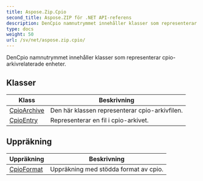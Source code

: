 ```yaml
---
title: Aspose.Zip.Cpio
second_title: Aspose.ZIP för .NET API-referens
description: DenCpio namnutrymmet innehåller klasser som representerar cpioarkivrelaterade enheter.
type: docs
weight: 50
url: /sv/net/aspose.zip.cpio/
---
```

DenCpio namnutrymmet innehåller klasser som representerar cpio-arkivrelaterade enheter.

## Klasser

| Klass | Beskrivning |
| --- | --- |
| [CpioArchive](./cpioarchive/) | Den här klassen representerar cpio-arkivfilen. |
| [CpioEntry](./cpioentry/) | Representerar en fil i cpio-arkivet. |
## Uppräkning

| Uppräkning | Beskrivning |
| --- | --- |
| [CpioFormat](./cpioformat/) | Uppräkning med stödda format av cpio. |


